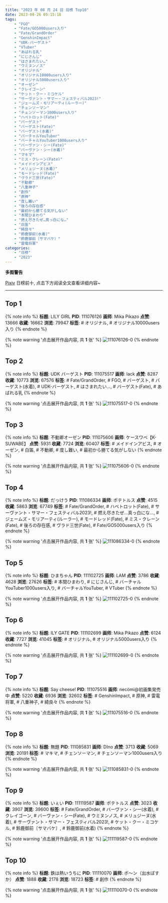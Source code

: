 ```yaml
---
title: "2023 年 08 月 24 日 日榜 Top10"
date: 2023-08-26 05:15:18
tags:
    - "FGO"
    - "Fate/GO5000users入り"
    - "Fate/GrandOrder"
    - "GenshinImpact"
    - "UDK-バーゲスト"
    - "VTuber"
    - "あばれる乳"
    - "にじさんじ"
    - "はさまれたい…"
    - "ウミヌンノス"
    - "オリジナル"
    - "オリジナル10000users入り"
    - "オリジナル5000users入り"
    - "オーゼン"
    - "クレイゴーン"
    - "ケット・クー・ミコケル"
    - "サーヴァント・サマー・フェスティバル2023!"
    - "ジェームズ・モリアーティ(ルーラー)"
    - "チェンソーマン"
    - "チェンソーマン1000users入り"
    - "ハベトロット(Fate)"
    - "バーゲスト"
    - "バーゲスト(Fate)"
    - "バーゲスト(水着)"
    - "バーチャルYouTuber"
    - "バーチャルYouTuber1000users入り"
    - "バーヴァン・シー(Fate)"
    - "バーヴァン・シー(水着)"
    - "マキマ"
    - "ミス・クレーン(Fate)"
    - "メイドインアビス"
    - "メリュジーヌ(水着)"
    - "モードレッド(Fate)"
    - "ヴラド三世(Fate)"
    - "不動卿"
    - "八重神子"
    - "創作"
    - "原神"
    - "度し難い"
    - "後ろの存在感"
    - "最初から勝てる気がしない"
    - "本間ひまわり"
    - "燃え尽きたぜ…真っ白にな…"
    - "白笛"
    - "綺良々"
    - "鈴鹿御前(水着)"
    - "鈴鹿御前〔サマバケ〕"
    - "雷電将軍"
categories:
    - "日榜"
    - "2023"
---
```


<i class="fa fa-triangle-exclamation"></i>**多图警告**<i class="fa fa-triangle-exclamation"></i>

[Pixiv](https://www.pixiv.net/) 日榜前十, 点击下方阅读全文查看详细内容~

<!-- more -->

---

## Top 1

{% note info %}
**标题**: LILY GIRL
**PID**: 111076126 **画师**: Mika Pikazo
**点赞**: 13666 **收藏**: 16662 **浏览**: 79947
**标签**: # オリジナル, # オリジナル10000users入り
{% endnote %}

{% note warning '点击展开作品内容, 共 **1** 张' %}
![111076126-0](https://i.pixiv.re/img-original/img/2023/08/23/00/12/23/111076126_p0.jpg)
{% endnote %}

## Top 2

{% note info %}
**标题**: UDK バーゲスト
**PID**: 111075517 **画师**: lack
**点赞**: 8287 **收藏**: 10773 **浏览**: 67576
**标签**: # Fate/GrandOrder, # FGO, # バーゲスト, # バーゲスト(水着), # UDK-バーゲスト, # はさまれたい…, # バーゲスト(Fate), # あばれる乳
{% endnote %}

{% note warning '点击展开作品内容, 共 **1** 张' %}
![111075517-0](https://i.pixiv.re/img-original/img/2023/08/23/00/00/42/111075517_p0.png)
{% endnote %}

## Top 3

{% note info %}
**标题**: 不動卿オーゼン
**PID**: 111075606 **画师**: ケースワベ【K-SUWABE】
**点赞**: 5931 **收藏**: 7724 **浏览**: 60407
**标签**: # メイドインアビス, # オーゼン, # 白笛, # 不動卿, # 度し難い, # 最初から勝てる気がしない
{% endnote %}

{% note warning '点击展开作品内容, 共 **1** 张' %}
![111075606-0](https://i.pixiv.re/img-original/img/2023/08/23/00/01/23/111075606_p0.jpg)
{% endnote %}

## Top 4

{% note info %}
**标题**: だっけう
**PID**: 111086334 **画师**: ポテトルス
**点赞**: 4515 **收藏**: 5863 **浏览**: 67749
**标签**: # Fate/GrandOrder, # ハベトロット(Fate), # サーヴァント・サマー・フェスティバル2023!, # 燃え尽きたぜ…真っ白にな…, # ジェームズ・モリアーティ(ルーラー), # モードレッド(Fate), # ミス・クレーン(Fate), # 後ろの存在感, # ヴラド三世(Fate), # Fate/GO5000users入り
{% endnote %}

{% note warning '点击展开作品内容, 共 **1** 张' %}
![111086334-0](https://i.pixiv.re/img-original/img/2023/08/23/12/08/38/111086334_p0.jpg)
{% endnote %}

## Top 5

{% note info %}
**标题**: ひまちゃん
**PID**: 111102725 **画师**: LAM
**点赞**: 3786 **收藏**: 4628 **浏览**: 27626
**标签**: # 本間ひまわり, # にじさんじ, # バーチャルYouTuber1000users入り, # バーチャルYouTuber, # VTuber
{% endnote %}

{% note warning '点击展开作品内容, 共 **1** 张' %}
![111102725-0](https://i.pixiv.re/img-original/img/2023/08/24/00/00/31/111102725_p0.jpg)
{% endnote %}

## Top 6

{% note info %}
**标题**: ILY GATE
**PID**: 111102699 **画师**: Mika Pikazo
**点赞**: 6124 **收藏**: 7727 **浏览**: 41045
**标签**: # オリジナル, # オリジナル5000users入り
{% endnote %}

{% note warning '点击展开作品内容, 共 **1** 张' %}
![111102699-0](https://i.pixiv.re/img-original/img/2023/08/24/00/00/20/111102699_p0.jpg)
{% endnote %}

## Top 7

{% note info %}
**标题**: Say cheese!
**PID**: 111075516 **画师**: necömi@初画集発売中
**点赞**: 5220 **收藏**: 6936 **浏览**: 32602
**标签**: # GenshinImpact, # 原神, # 雷電将軍, # 八重神子, # 綺良々
{% endnote %}

{% note warning '点击展开作品内容, 共 **1** 张' %}
![111075516-0](https://i.pixiv.re/img-original/img/2023/08/23/00/00/41/111075516_p0.png)
{% endnote %}

## Top 8

{% note info %}
**标题**: 無題
**PID**: 111085831 **画师**: DIno
**点赞**: 3713 **收藏**: 5069 **浏览**: 20191
**标签**: # マキマ, # チェンソーマン, # チェンソーマン1000users入り
{% endnote %}

{% note warning '点击展开作品内容, 共 **1** 张' %}
![111085831-0](https://i.pixiv.re/img-original/img/2023/08/23/11/44/40/111085831_p0.jpg)
{% endnote %}

## Top 9

{% note info %}
**标题**: いぇい
**PID**: 111119587 **画师**: ポテトルス
**点赞**: 3023 **收藏**: 3907 **浏览**: 39600
**标签**: # Fate/GrandOrder, # バーヴァン・シー(水着), # クレイゴーン, # バーヴァン・シー(Fate), # ウミヌンノス, # メリュジーヌ(水着), # サーヴァント・サマー・フェスティバル2023!, # ケット・クー・ミコケル, # 鈴鹿御前〔サマバケ〕, # 鈴鹿御前(水着)
{% endnote %}

{% note warning '点击展开作品内容, 共 **1** 张' %}
![111119587-0](https://i.pixiv.re/img-original/img/2023/08/24/18/02/15/111119587_p0.jpg)
{% endnote %}

## Top 10

{% note info %}
**标题**: 鉄は熱いうちに
**PID**: 111110070 **画师**: ポ～ン（出水ぽすか）
**点赞**: 1888 **收藏**: 2178 **浏览**: 18723
**标签**: # 創作
{% endnote %}

{% note warning '点击展开作品内容, 共 **1** 张' %}
![111110070-0](https://i.pixiv.re/img-original/img/2023/08/24/07/30/00/111110070_p0.jpg)
{% endnote %}
